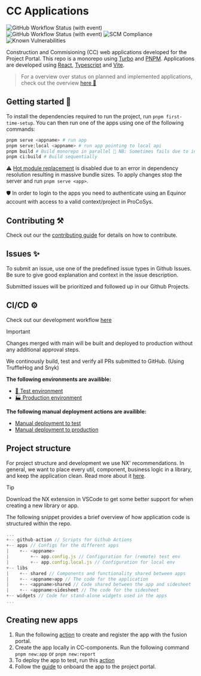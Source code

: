 # CC Applications
![GitHub Workflow Status (with event)](https://img.shields.io/github/actions/workflow/status/equinor/cc-components/fprd-deploy.yml?label=Prod%20deployment)
![GitHub Workflow Status (with event)](https://img.shields.io/github/actions/workflow/status/equinor/cc-components/pr-deploy.yml?label=PR%20deployment)
![SCM Compliance](https://scm-compliance-api.radix.equinor.com/repos/equinor/cc-components/badge)
![Known Vulnerabilities](https://snyk.io/test/github/equinor/cc-components/badge.svg)

Construction and Commisioning (CC) web applications developed for the Project Portal. This repo is a monorepo using [Turbo](https://turbo.build/) and [PNPM](https://pnpm.io/). Applications are developed using [React](https://react.dev/), [Typescript](https://www.typescriptlang.org/) and [Vite](https://vitejs.dev/).

> For a overview over status on planned and implemented applications, check out the overview [here 🚀](https://github.com/equinor/cc-components/issues/693)

## Getting started 🚀

To install the dependencies required to run the project, run `pnpm first-time-setup`. You can then run one of the apps using one of the following commands:

```bash
pnpm serve <appname> # run app
pnpm serve:local <appname> # run app pointing to local api
pnpm build # Build monorepo in parallel 🚨 NB: Sometimes fails due to internal package dependencies
pnpm ci:build # Build sequentially
```

⚠️ [Hot module replacement](https://webpack.js.org/guides/hot-module-replacement/) is disabled due to an error in dependency resolution resulting in massive bundle sizes. To apply changes stop the server and run `pnpm serve <app>`.

🛡️ In order to login to the apps you need to authenticate using an Equinor account with access to a valid context/project in ProCoSys.

## Contributing ⚒️

Check out our the [contributing guide](./CONTRIBUTING.md) for details on how to contribute.

## Issues ✨

To submit an issue, use one of the predefined issue types in Github Issues.
Be sure to give good explanation and context in the issue description.

Submitted issues will be prioritized and followed up in our Github Projects.

## CI/CD ⚙️

Check out our development workflow [here](TODO://provide-link-to-diagram)

> [!IMPORTANT]  
> Changes merged with main will be built and deployed to production without any additional approval steps.

We continously build, test and verify all PRs submitted to GitHub. (Using TruffleHog and Snyk)

**The following environments are availible:**

- [🧪 Test environment](https://webserver-fusion-project-portal-test.radix.equinor.com/)
- [🏭 Production environment](https://project.fusion.equinor.com/)

**The following manual deployment actions are availible:**

- [Manual deployment to test](https://github.com/equinor/cc-components/actions/workflows/manual-deploy.yml)
- [Manual deployment to production](https://github.com/equinor/cc-components/actions/workflows/manual-deploy-prod.yml)

## Project structure

For project structure and development we use NX' recommendations. In general, we want to place every util, component, business logic in a library, and keep the application clean. Read more about it [here](https://nx.dev/more-concepts/monorepo-nx-enterprise#using-nx-at-enterpriseshere).

> [!TIP]
> Download the NX extension in VSCode to get some better support for when creating a new library or app.

The following snippet provides a brief overview of how application code is structured within the repo.

```js
...
+-- github-action // Scripts for Github Actions
+-- apps // Configs for the different apps
|    +-- <appname>
|        +-- app.config.js // Configuration for (remote) test env
|        +-- app.config.local.js // Configuration for local env
+-- libs
|    +-- shared // Components and functionality shared between apps
|    +-- <appname>app // The code for the application
|    +-- <appname>shared // Code shared between the app and sidesheet
|    +-- <appname>sidesheet // The code for the sidesheet
+-- widgets // Code for stand-alone widgets used in the apps
...
```

## Creating new apps

1. Run the following [action](https://github.com/equinor/cc-components/actions/workflows/create-fusion-app.yml) to create and register the app with the fusion portal.
2. Create the app locally in CC-components. Run the following command `pnpm new:app` or `pnpm new:report`
3. To deploy the app to test, run this [action](https://github.com/equinor/cc-components/actions/workflows/manual-deploy.yml)
4. Follow the [guide](https://github.com/equinor/lighthouse/blob/main/docs/project-portal/administration.md) to onboard the app to the project portal.
